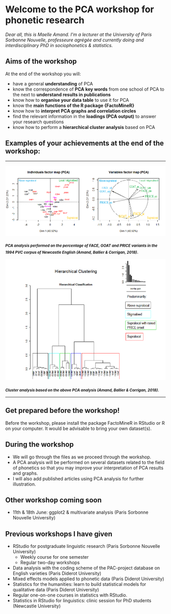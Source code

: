 # Welcome to the PCA workshop for phonetic research
*Dear all, this is Maelle Amand. I'm a lecturer at the University of Paris Sorbonne Nouvelle, professeure agrégée and currently doing and interdisciplinary PhD in sociophonetics & statistics.*

## Aims of the workshop
At the end of the workshop you will:
- have a general **understanding** of PCA
- know the correspondence of **PCA key words** from one school of PCA to the next to **understand results in publications**
- know how to **organise your data table** to use it for PCA
- know the **main functions of the R package {FactoMineR}**
- know how to **interpret PCA graphs and correlation circles**
- find the relevant information in the **loadings (PCA output)** to answer your research questions
- know how to perform a **hierarchical cluster analysis** based on PCA

## Examples of your achievements at the end of the workshop:
_________________________________________________________________________________________________________________

![PCA in language variation](ACP_FACE_GOAT_PRICE_PVC.png)

<sub> **_PCA analysis performed on the percentage of FACE, GOAT and PRICE variants in the 1994 PVC corpus of Newcastle English (Amand, Ballier & Corrigan, 2018)_.**

![PCA in language variation_2](cluster_speakers_FACE_GOAT_PRICE.png)

<sub> **_Cluster analysis based on the above PCA analysis (Amand, Ballier & Corrigan, 2018)_.**
  
___________________________________________________________________________________________________________________

## Get prepared before the workshop!

Before the workshop, please install the package FactoMineR in RStudio or R on your computer.
It would be advisable to bring your own dataset(s).

## During the workshop

- We will go through the files as we proceed through the workshop. 
- A PCA analysis will be performed on several datasets related to the field of phonetics so that you may improve your interpretation of PCA results and graphs.
- I will also add published articles using PCA analysis for further illustration.

## Other workshop coming soon
  - 11th & 18th June: ggplot2 & multivariate analysis (Paris Sorbonne Nouvelle University)
 
## Previous workshops I have given

- RStudio for postgraduate linguistic research (Paris Sorbonne Nouvelle University)
    - Weekly course for one semester
    - Regular two-day workshops
- Data analysis with the coding scheme of the PAC-project database on English varieties (Paris Diderot University)
- Mixed effects models applied to phonetic data (Paris Diderot University)
- Statistics for the humanities: learn to build statistical models for qualitative data (Paris Diderot University)
- Regular one-on-one courses in statistics with RStudio.
- Statistics in RStudio for linguistics: clinic session for PhD students (Newcastle University)
